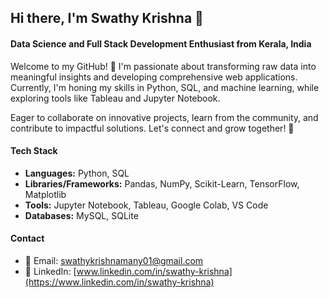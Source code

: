 ## Hi there, I'm Swathy Krishna 👋

#### Data Science and Full Stack Development Enthusiast from Kerala, India

Welcome to my GitHub! 🌟 I'm passionate about transforming raw data into meaningful insights and developing comprehensive web applications. Currently, I'm honing my skills in Python, SQL, and machine learning, while exploring tools like Tableau and Jupyter Notebook.

Eager to collaborate on innovative projects, learn from the community, and contribute to impactful solutions. Let's connect and grow together! 🚀

#### Tech Stack
- **Languages:** Python, SQL
- **Libraries/Frameworks:** Pandas, NumPy, Scikit-Learn, TensorFlow, Matplotlib
- **Tools:** Jupyter Notebook, Tableau, Google Colab, VS Code
- **Databases:** MySQL, SQLite

#### Contact
- 📧 Email: swathykrishnamany01@gmail.com
- 🔗 LinkedIn: [www.linkedin.com/in/swathy-krishna](https://www.linkedin.com/in/swathy-krishna)
